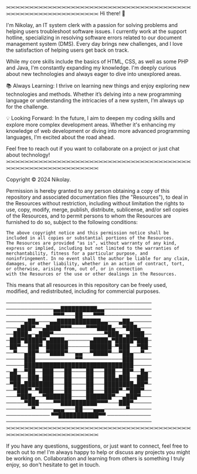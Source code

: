 ⫘⫘⫘⫘⫘⫘⫘⫘⫘⫘⫘⫘⫘⫘⫘⫘⫘⫘⫘⫘⫘⫘⫘⫘⫘⫘⫘⫘⫘⫘⫘⫘⫘⫘⫘⫘⫘⫘⫘⫘⫘⫘⫘⫘⫘⫘⫘⫘⫘⫘⫘⫘⫘⫘⫘⫘⫘⫘⫘⫘
Hi there! 👋

I'm Nikolay, an IT system clerk with a passion for solving problems and helping users troubleshoot software issues. 
I currently work at the support hotline, specializing in resolving software errors related to our document management 
system (DMS). Every day brings new challenges, and I love the satisfaction of helping users get back on track.

While my core skills include the basics of HTML, CSS, as well as some PHP and Java, I'm 
constantly expanding my knowledge. I'm deeply curious about new technologies and always 
eager to dive into unexplored areas.

📚 Always Learning: I thrive on learning new things and enjoy exploring new technologies and methods. 
Whether it’s delving into a new programming language or understanding the intricacies of a new system, I’m always up for the challenge.

💡 Looking Forward: In the future, I aim to deepen my coding skills and explore more complex development 
areas. Whether it's enhancing my knowledge of web development or diving into more advanced programming languages, I’m excited about the road ahead.

Feel free to reach out if you want to collaborate on a project or just chat about technology!
⫘⫘⫘⫘⫘⫘⫘⫘⫘⫘⫘⫘⫘⫘⫘⫘⫘⫘⫘⫘⫘⫘⫘⫘⫘⫘⫘⫘⫘⫘⫘⫘⫘⫘⫘⫘⫘⫘⫘⫘⫘⫘⫘⫘⫘⫘⫘⫘⫘⫘⫘⫘⫘⫘⫘⫘⫘⫘⫘⫘

Copyright © 2024 Nikolay.

Permission is hereby granted to any person obtaining a copy of this repository and associated documentation files (the 
"Resources"), to deal in the Resources without restriction, including without limitation the rights to use, copy, modify, merge, publish, 
distribute, sublicense, and/or sell copies of the Resources, and to permit persons to whom the Resources are furnished to do so, subject to the following conditions:

    The above copyright notice and this permission notice shall be included in all copies or substantial portions of the Resources.
    The Resources are provided "as is", without warranty of any kind, express or implied, including but not limited to the warranties of merchantability, fitness for a particular purpose, and 
    noninfringement. In no event shall the author be liable for any claim, damages, or other liability, whether in an action of contract, tort, or otherwise, arising from, out of, or in connection 
    with the Resources or the use or other dealings in the Resources.

This means that all resources in this repository can be freely used, modified, and redistributed, including for commercial purposes.

────────────────────────────────────────
─────────────▄▄██████████▄▄─────────────
─────────────▀▀▀───██───▀▀▀─────────────
─────▄██▄───▄▄████████████▄▄───▄██▄─────
───▄███▀──▄████▀▀▀────▀▀▀████▄──▀███▄───
──████▄─▄███▀──────────────▀███▄─▄████──
─███▀█████▀▄████▄──────▄████▄▀█████▀███─
─██▀──███▀─██████──────██████─▀███──▀██─
──▀──▄██▀──▀████▀──▄▄──▀████▀──▀██▄──▀──
─────███───────────▀▀───────────███─────
─────██████████████████████████████─────
─▄█──▀██──███───██────██───███──██▀──█▄─
─███──███─███───██────██───███▄███──███─
─▀██▄████████───██────██───████████▄██▀─
──▀███▀─▀████───██────██───████▀─▀███▀──
───▀███▄──▀███████────███████▀──▄███▀───
─────▀███────▀▀██████████▀▀▀───███▀─────
───────▀─────▄▄▄───██───▄▄▄──────▀──────
──────────── ▀▀███████████▀▀ ────────────
────────────────────────────────────────
⫘⫘⫘⫘⫘⫘⫘⫘⫘⫘⫘⫘⫘⫘⫘⫘⫘⫘⫘⫘⫘⫘⫘⫘⫘⫘⫘⫘⫘⫘⫘⫘⫘⫘⫘⫘⫘⫘⫘⫘⫘⫘⫘⫘⫘⫘⫘⫘⫘⫘⫘⫘⫘⫘⫘⫘⫘⫘⫘⫘

If you have any questions, suggestions, or just want to connect, feel free to reach out to me! I'm always happy to help or discuss any projects you might be working on. 
Collaboration and learning from others is something I truly enjoy, so don't hesitate to get in touch.
